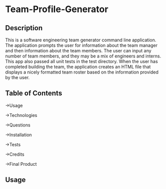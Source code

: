 # Team-Profile-Generator

## Description 

This is a software engineering team generator command line application. The application prompts the user for information about the team manager and then information about the team members. The user can input any number of team members, and they may be a mix of engineers and interns. This app also passed all unit tests in the test directory. When the user has completed building the team, the application creates an HTML file that displays a nicely formatted team roster based on the information provided by the user.

## Table of Contents

&rightarrow;Usage

&rightarrow;Technologies

&rightarrow;Questions

&rightarrow;Installation

&rightarrow;Tests

&rightarrow;Credits

&rightarrow;Final Product

## Usage




